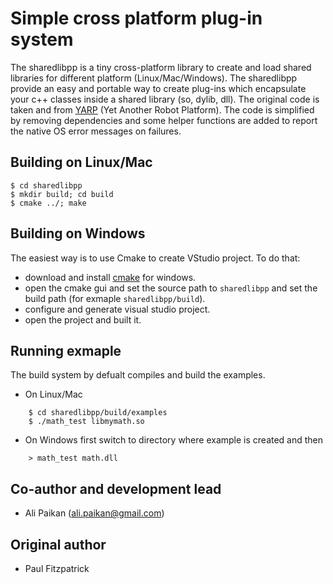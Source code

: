 
Simple cross platform plug-in system 
====================================

The sharedlibpp is a tiny cross-platform library to create and load shared 
libraries for different platform (Linux/Mac/Windows). The sharedlibpp provide
an easy and portable way to create plug-ins which encapsulate your c++ classes
inside a shared library (so, dylib, dll). The original code is taken and from 
[YARP](http://wiki.icub.org/yarpdoc/index.html) (Yet Another Robot Platform). 
The code is simplified by removing dependencies and some helper functions are added 
to report the native OS error messages on failures. 


Building on Linux/Mac
---------------------
    $ cd sharedlibpp
    $ mkdir build; cd build
    $ cmake ../; make 


Building on Windows
-------------------
The easiest way is to use Cmake to create VStudio project. To do that: 

* download and install [cmake](http://www.cmake.org/download/) for windows.
* open the cmake gui and set the source path to `sharedlibpp` and set the
  build path (for exmaple `sharedlibpp/build`).
* configure and generate visual studio project. 
* open the project and built it. 

Running exmaple
----------------
The build system by defualt compiles and build the examples. 

* On Linux/Mac
```
    $ cd sharedlibpp/build/examples
    $ ./math_test libmymath.so
```
* On Windows first switch to directory where example is created and then 
```
    > math_test math.dll
```

## Co-author and development lead

- Ali Paikan (ali.paikan@gmail.com)


## Original author

- Paul Fitzpatrick 

